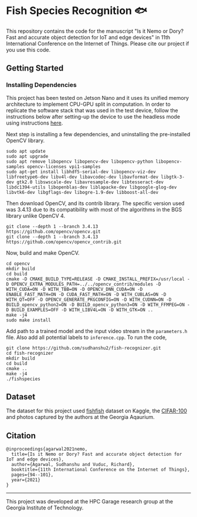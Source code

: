 # Fish Species Recognition :fish: 

This repository contains the code for the manuscript "Is it Nemo or Dory? Fast and accurate object detection for IoT and edge devices" in 11th International Conference on the Internet of Things. Please cite our project if you use this code.

## Getting Started

### Installing Dependencies

This project has been tested on Jetson Nano and it uses its unified memory architecture to implement CPU-GPU split in computation. In order to replicate the software stack that was used in the test device, follow the instructions below after setting-up the device to use the headless mode using instructions [here](https://developer.nvidia.com/embedded/learn/get-started-jetson-nano-devkit#setup-headless).


Next step is installing a few dependencies, and uninstalling the pre-installed OpenCV library.
```
sudo apt update
sudo apt upgrade
sudo apt remove libopencv libopencv-dev libopencv-python libopencv-samples opencv-licenses vpi1-samples
sudo apt-get install libhdf5-serial-dev libopencv-viz-dev libfreetype6-dev libv4l-dev libavcodec-dev libavformat-dev libgtk-3-dev gtk2.0 libswscale-dev libavresample-dev libtesseract-dev libdc1394-utils libopenblas-dev liblapacke-dev libgoogle-glog-dev libvtk6-dev libgflags-dev libogre-1.9-dev libboost-all-dev
```

Then download OpenCV, and its contrib library. The specific version used was 3.4.13 due to its compatibility with most of the algorithms in the BGS library unlike OpenCV 4.

```
git clone --depth 1 --branch 3.4.13 https://github.com/opencv/opencv.git
git clone --depth 1 --branch 3.4.13 https://github.com/opencv/opencv_contrib.git
```

Now, build and make OpenCV.

```
cd opencv
mkdir build
cd build
cmake -D CMAKE_BUILD_TYPE=RELEASE -D CMAKE_INSTALL_PREFIX=/usr/local -D OPENCV_EXTRA_MODULES_PATH=../../opencv_contrib/modules -D WITH_CUDA=ON -D WITH_TBB=ON -D OPENCV_DNN_CUDA=ON -D ENABLE_FAST_MATH=ON -D CUDA_FAST_MATH=ON -D WITH_CUBLAS=ON -D WITH_QT=OFF -D OPENCV_GENERATE_PKGCONFIG=ON -D WITH_CUDNN=ON -D BUILD_opencv_python2=ON -D BUILD_opencv_python3=ON -D WITH_FFMPEG=ON -D BUILD_EXAMPLES=OFF -D WITH_LIBV4L=ON -D WITH_GTK=ON ..
make -j4
sudo make install
```

Add path to a trained model and the input video stream in the `parameters.h` file. Also add all potential labels to `inference.cpp`. To run the code,
```
git clone https://github.com/sudhanshu2/fish-recognizer.git
cd fish-recognizer
mkdir build
cd build
cmake ..
make -j4
./fishspecies
```

## Dataset
The dataset for this project used [fishfish](https://kaggle.com/tomeryacov/fishfish) dataset on Kaggle, the [CIFAR-100](https://www.cs.toronto.edu/~kriz/cifar.html) and photos captured by the authors at the Georgia Aqaurium.

## Citation
```
@inproceedings{agarwal2021nemo,
  title={Is it Nemo or Dory? Fast and accurate object detection for IoT and edge devices},
  author={Agarwal, Sudhanshu and Vuduc, Richard},
  booktitle={11th International Conference on the Internet of Things},
  pages={94--101},
  year={2021}
}
```
---

This project was developed at the HPC Garage research group at the Georgia Institute of Technology.
